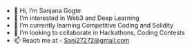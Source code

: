 - 👋 Hi, I’m Sanjana Gogte
- 👀 I’m interested in  Web3 and Deep Learning
- 🌱 I’m currently learning Competitive Coding and Solidity
- 💞️ I’m looking to collaborate in Hackathons, Coding Contests
- 📫 Reach me at - Sanj27272@gmail.com

<!---
sanjj271/sanjj271 is a ✨ special ✨ repository because its `README.md` (this file) appears on your GitHub profile.
You can click the Preview link to take a look at your changes.
--->
